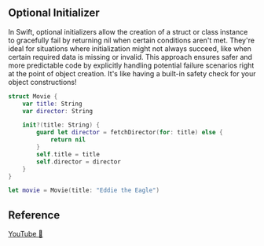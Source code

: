 ## Optional Initializer

In Swift, optional initializers allow the creation of a struct or class instance to gracefully fail by returning nil when certain conditions aren't met. They're ideal for situations where initialization might not always succeed, like when certain required data is missing or invalid. This approach ensures safer and more predictable code by explicitly handling potential failure scenarios right at the point of object creation. It's like having a built-in safety check for your object constructions!

```swift
struct Movie {
    var title: String
    var director: String

    init?(title: String) {
        guard let director = fetchDirector(for: title) else {
            return nil
        }
        self.title = title
        self.director = director
    }
}

let movie = Movie(title: "Eddie the Eagle")
```

## Reference

[YouTube 👀](https://youtube.com/shorts/tbdc04AwR00?feature=share)